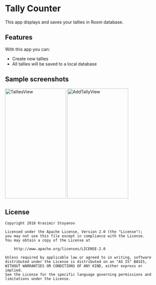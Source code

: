 # Tally Counter

 This app displays and saves your tallies in Room database.

## Features

 With this app you can:
  * Create new tallies
  * All tallies will be saved to a local database

## Sample screenshots

<img src="https://github.com/kstoyanov5/TallyCounter/blob/master/screenshots/1.talliesView.png" alt="TalliesView" width="200px" height ="360px"> 
<img src="https://github.com/kstoyanov5/TallyCounter/blob/master/screenshots/2.addTallyView.png" alt="AddTallyView" width="200px" height ="360px"> 

## License
		
	Copyright 2018 Krasimir Stoyanov
		
	Licensed under the Apache License, Version 2.0 (the "License");
    you may not use this file except in compliance with the License.
    You may obtain a copy of the License at

        http://www.apache.org/licenses/LICENSE-2.0

    Unless required by applicable law or agreed to in writing, software
    distributed under the License is distributed on an "AS IS" BASIS,
    WITHOUT WARRANTIES OR CONDITIONS OF ANY KIND, either express or implied.
    See the License for the specific language governing permissions and
    limitations under the License.
